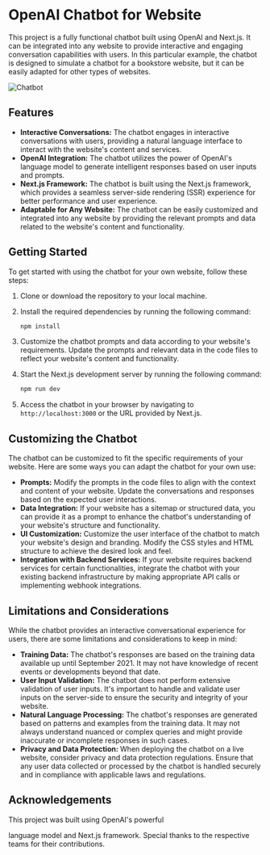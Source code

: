 # OpenAI Chatbot for Website

This project is a fully functional chatbot built using OpenAI and Next.js. It can be integrated into any website to provide interactive and engaging conversation capabilities with users. In this particular example, the chatbot is designed to simulate a chatbot for a bookstore website, but it can be easily adapted for other types of websites.

![Chatbot](https://github.com/vishnukumarkvs/openai-chat-bookstore/assets/116954249/2f0a8f7b-4d51-4acf-910f-f4a98d3b93ce)


## Features

- **Interactive Conversations:** The chatbot engages in interactive conversations with users, providing a natural language interface to interact with the website's content and services.
- **OpenAI Integration:** The chatbot utilizes the power of OpenAI's language model to generate intelligent responses based on user inputs and prompts.
- **Next.js Framework:** The chatbot is built using the Next.js framework, which provides a seamless server-side rendering (SSR) experience for better performance and user experience.
- **Adaptable for Any Website:** The chatbot can be easily customized and integrated into any website by providing the relevant prompts and data related to the website's content and functionality.

## Getting Started

To get started with using the chatbot for your own website, follow these steps:

1. Clone or download the repository to your local machine.
2. Install the required dependencies by running the following command:

   ```bash
   npm install
   ```

3. Customize the chatbot prompts and data according to your website's requirements. Update the prompts and relevant data in the code files to reflect your website's content and functionality.
4. Start the Next.js development server by running the following command:

   ```bash
   npm run dev
   ```

5. Access the chatbot in your browser by navigating to `http://localhost:3000` or the URL provided by Next.js.

## Customizing the Chatbot

The chatbot can be customized to fit the specific requirements of your website. Here are some ways you can adapt the chatbot for your own use:

- **Prompts:** Modify the prompts in the code files to align with the context and content of your website. Update the conversations and responses based on the expected user interactions.
- **Data Integration:** If your website has a sitemap or structured data, you can provide it as a prompt to enhance the chatbot's understanding of your website's structure and functionality.
- **UI Customization:** Customize the user interface of the chatbot to match your website's design and branding. Modify the CSS styles and HTML structure to achieve the desired look and feel.
- **Integration with Backend Services:** If your website requires backend services for certain functionalities, integrate the chatbot with your existing backend infrastructure by making appropriate API calls or implementing webhook integrations.

## Limitations and Considerations

While the chatbot provides an interactive conversational experience for users, there are some limitations and considerations to keep in mind:

- **Training Data:** The chatbot's responses are based on the training data available up until September 2021. It may not have knowledge of recent events or developments beyond that date.
- **User Input Validation:** The chatbot does not perform extensive validation of user inputs. It's important to handle and validate user inputs on the server-side to ensure the security and integrity of your website.
- **Natural Language Processing:** The chatbot's responses are generated based on patterns and examples from the training data. It may not always understand nuanced or complex queries and might provide inaccurate or incomplete responses in such cases.
- **Privacy and Data Protection:** When deploying the chatbot on a live website, consider privacy and data protection regulations. Ensure that any user data collected or processed by the chatbot is handled securely and in compliance with applicable laws and regulations.

## Acknowledgements

This project was built using OpenAI's powerful

language model and Next.js framework. Special thanks to the respective teams for their contributions.
